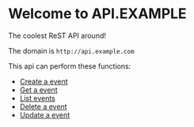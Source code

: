 ﻿# Welcome to API.EXAMPLE

The coolest ReST API around!

The domain is `http://api.example.com`

This api can perform these functions:

* [Create a event](EventCreate.md)
* [Get a event](EventRead.md)
* [List events](EventList.md)
* [Delete a event](EventDelete.md)
* [Update a event](EventUpdate.md)